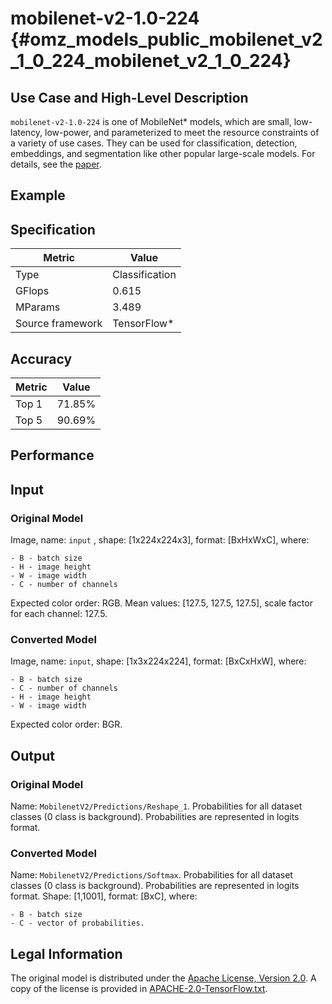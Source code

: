 # mobilenet-v2-1.0-224 {#omz_models_public_mobilenet_v2_1_0_224_mobilenet_v2_1_0_224}

## Use Case and High-Level Description

`mobilenet-v2-1.0-224` is one of MobileNet\* models, which are small, low-latency, low-power, and parameterized to meet the resource constraints of a variety of use cases. They can be used for classification, detection, embeddings, and segmentation like other popular large-scale models. For details, see the [paper](https://arxiv.org/abs/1704.04861).

## Example

## Specification

| Metric                          | Value                                     |
|---------------------------------|-------------------------------------------|
| Type                            | Classification                            |
| GFlops                          | 0.615                                     |
| MParams                         | 3.489                                     |
| Source framework                | TensorFlow\*                              |

## Accuracy

| Metric | Value |
| ------ | ----- |
| Top 1  | 71.85%|
| Top 5  | 90.69%|

## Performance

## Input

### Original Model

Image, name: `input` , shape: [1x224x224x3], format: [BxHxWxC], where:

    - B - batch size
    - H - image height
    - W - image width
    - C - number of channels

   Expected color order: RGB.
   Mean values: [127.5, 127.5, 127.5], scale factor for each channel: 127.5.

### Converted Model

Image, name: `input`, shape: [1x3x224x224], format: [BxCxHxW], where:

    - B - batch size
    - C - number of channels
    - H - image height
    - W - image width

   Expected color order: BGR.

## Output

### Original Model

Name: `MobilenetV2/Predictions/Reshape_1`.
Probabilities for all dataset classes (0 class is background). Probabilities are represented in logits format.

### Converted Model

Name: `MobilenetV2/Predictions/Softmax`.
Probabilities for all dataset classes (0 class is background). Probabilities are represented in logits format.
Shape: [1,1001], format: [BxC],
    where:

    - B - batch size
    - C - vector of probabilities.

## Legal Information

The original model is distributed under the
[Apache License, Version 2.0](https://raw.githubusercontent.com/tensorflow/models/master/LICENSE).
A copy of the license is provided in [APACHE-2.0-TensorFlow.txt](../licenses/APACHE-2.0-TensorFlow.txt).
